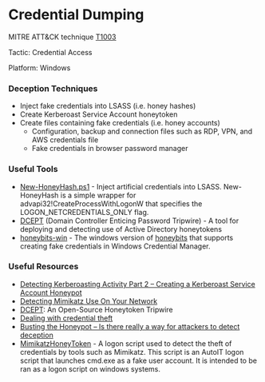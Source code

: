 # Credential Dumping

MITRE ATT&CK technique [T1003](https://attack.mitre.org/wiki/Technique/T1003)

Tactic: Credential Access

Platform: Windows

### Deception Techniques
* Inject fake credentials into LSASS (i.e. honey hashes)
* Create Kerberoast Service Account honeytoken
* Create files containing fake credentials (i.e. honey accounts)
  * Configuration, backup and connection files such as RDP, VPN, and AWS credentials file
  * Fake credentials in browser password manager

### Useful Tools
* [New-HoneyHash.ps1](https://github.com/EmpireProject/Empire/blob/master/data/module_source/management/New-HoneyHash.ps1) - Inject artificial credentials into LSASS. New-HoneyHash is a simple wrapper for advapi32!CreateProcessWithLogonW that specifies the LOGON_NETCREDENTIALS_ONLY flag.
* [DCEPT](https://github.com/secureworks/dcept) (Domain Controller Enticing Password Tripwire) - A tool for deploying and detecting use of Active Directory honeytokens
* [honeybits-win](https://github.com/0x4D31/honeybits-win) - The windows version of [honeybits](https://github.com/0x4D31/honeybits) that supports creating fake credentials in Windows Credential Manager.

### Useful Resources
* [Detecting Kerberoasting Activity Part 2 – Creating a Kerberoast Service Account Honeypot](https://adsecurity.org/?p=3513)
* [Detecting Mimikatz Use On Your Network](https://isc.sans.edu/forums/diary/Detecting+Mimikatz+Use+On+Your+Network/19311/)
* [DCEPT](https://www.secureworks.com/blog/dcept): An Open-Source Honeytoken Tripwire
* [Dealing with credential theft](https://dfirblog.wordpress.com/2015/11/24/protecting-windows-networks-dealing-with-credential-theft/)
* [Busting the Honeypot – Is there really a way for attackers to detect deception](https://www.topspinsec.com/blog/busting-honeypot-really-way-attackers-detect-deception/)
* [MimikatzHoneyToken](https://github.com/SMAPPER/MimikatzHoneyToken) - A logon script used to detect the theft of credentials by tools such as Mimikatz. This script is an AutoIT logon script that launches cmd.exe as a fake user account. It is intended to be ran as a logon script on windows systems.